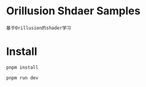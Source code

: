 # Orillusion Shdaer Samples

    基于Orillusion的shader学习

# Install

```
pnpm install

pnpm run dev
```
